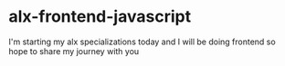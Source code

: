 # alx-frontend-javascript
I'm starting my alx specializations today and I will be doing frontend so hope to share my journey with you
